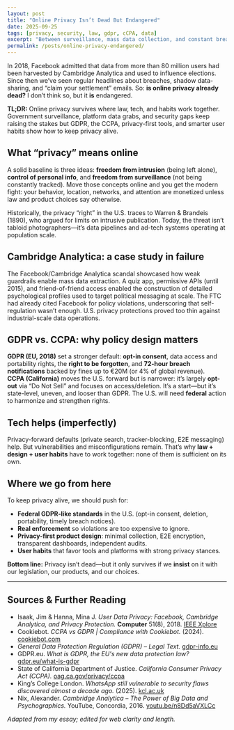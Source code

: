 ```yaml
---
layout: post
title: "Online Privacy Isn’t Dead But Endangered"
date: 2025-09-25
tags: [privacy, security, law, gdpr, cCPA, data]
excerpt: "Between surveillance, mass data collection, and constant breaches, privacy isn’t dead—but it is in real danger. Here’s what’s broken, what’s working, and how we push it forward."
permalink: /posts/online-privacy-endangered/
---
```


In 2018, Facebook admitted that data from more than 80 million users had been harvested by Cambridge Analytica and used to influence elections. Since then we’ve seen regular headlines about breaches, shadow data-sharing, and “claim your settlement” emails. So: **is online privacy already dead?** I don’t think so, but it **is** endangered.

**TL;DR:** Online privacy survives where law, tech, and habits work together. Government surveillance, platform data grabs, and security gaps keep raising the stakes but GDPR, the CCPA, privacy-first tools, and smarter user habits show how to keep privacy alive.

## What “privacy” means online
A solid baseline is three ideas: **freedom from intrusion** (being left alone), **control of personal info**, and **freedom from surveillance** (not being constantly tracked). Move those concepts online and you get the modern fight: your behavior, location, networks, and attention are monetized unless law and product choices say otherwise.

Historically, the privacy “right” in the U.S. traces to Warren & Brandeis (1890), who argued for limits on intrusive publication. Today, the threat isn’t tabloid photographers—it’s data pipelines and ad-tech systems operating at population scale.

## Cambridge Analytica: a case study in failure
The Facebook/Cambridge Analytica scandal showcased how weak guardrails enable mass data extraction. A quiz app, permissive APIs (until 2015), and friend-of-friend access enabled the construction of detailed psychological profiles used to target political messaging at scale. The FTC had already cited Facebook for policy violations, underscoring that self-regulation wasn’t enough. U.S. privacy protections proved too thin against industrial-scale data operations.

## GDPR vs. CCPA: why policy design matters
**GDPR (EU, 2018)** set a stronger default: **opt-in consent**, data access and portability rights, the **right to be forgotten**, and **72-hour breach notifications** backed by fines up to €20M (or 4% of global revenue).  
**CCPA (California)** moves the U.S. forward but is narrower: it’s largely **opt-out** via “Do Not Sell” and focuses on access/deletion. It’s a start—but it’s state-level, uneven, and looser than GDPR. The U.S. will need **federal** action to harmonize and strengthen rights.

## Tech helps (imperfectly)
Privacy-forward defaults (private search, tracker-blocking, E2E messaging) help. But vulnerabilities and misconfigurations remain. That’s why **law + design + user habits** have to work together: none of them is sufficient on its own.

## Where we go from here
To keep privacy alive, we should push for:
- **Federal GDPR-like standards** in the U.S. (opt-in consent, deletion, portability, timely breach notices).
- **Real enforcement** so violations are too expensive to ignore.
- **Privacy-first product design**: minimal collection, E2E encryption, transparent dashboards, independent audits.
- **User habits** that favor tools and platforms with strong privacy stances.

**Bottom line:** Privacy isn’t dead—but it only survives if we **insist** on it with our legislation, our products, and our choices.

---

## Sources & Further Reading

- Isaak, Jim & Hanna, Mina J. *User Data Privacy: Facebook, Cambridge Analytica, and Privacy Protection.* **Computer** 51(8), 2018. [IEEE Xplore](https://ieeexplore.ieee.org/stamp/stamp.jsp?tp=&arnumber=8436400&isnumber=8436391)  
- Cookiebot. *CCPA vs GDPR | Compliance with Cookiebot.* (2024). [cookiebot.com](https://www.cookiebot.com/en/ccpa-vs-gdpr/)  
- *General Data Protection Regulation (GDPR) – Legal Text.* [gdpr-info.eu](https://gdpr-info.eu)  
- GDPR.eu. *What is GDPR, the EU's new data protection law?* [gdpr.eu/what-is-gdpr](https://gdpr.eu/what-is-gdpr/)  
- State of California Department of Justice. *California Consumer Privacy Act (CCPA).* [oag.ca.gov/privacy/ccpa](https://oag.ca.gov/privacy/ccpa)  
- King’s College London. *WhatsApp still vulnerable to security flaws discovered almost a decade ago.* (2025). [kcl.ac.uk](https://www.kcl.ac.uk/news/whatsapp-still-vulnerable-to-security-flaws-discovered-almost-a-decade-ago)  
- Nix, Alexander. *Cambridge Analytica – The Power of Big Data and Psychographics.* YouTube, Concordia, 2016. [youtu.be/n8Dd5aVXLCc](https://youtu.be/n8Dd5aVXLCc)  

*Adapted from my essay; edited for web clarity and length.*
